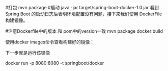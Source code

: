 #打包
mvn package
#启动
java -jar target/spring-boot-docker-1.0.jar
看到 Spring Boot 的启动日志后表明环境配置没有问题，接下来我们使用 DockerFile 构建镜像。

#注意Dockerfile中的版本 和 pom中的version一致
mvn package docker:build

使用docker images命令查看构建好的镜像：

下一步就是运行该镜像

docker run -p 8080:8080 -t springboot/docker
